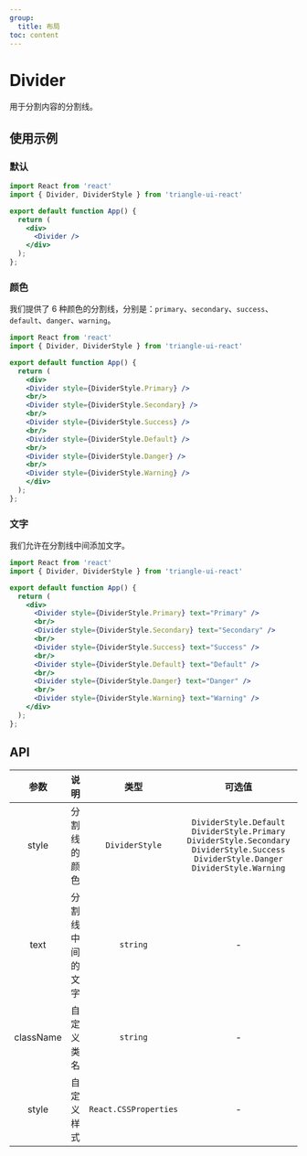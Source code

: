 ```yaml
---
group:
  title: 布局
toc: content
---
```


# Divider

用于分割内容的分割线。  

## 使用示例

### 默认

```jsx
import React from 'react'
import { Divider, DividerStyle } from 'triangle-ui-react'

export default function App() {
  return (
    <div>
      <Divider />
    </div>
  );
};
```

### 颜色

我们提供了 6 种颜色的分割线，分别是：`primary`、`secondary`、`success`、`default`、`danger`、`warning`。  

```jsx
import React from 'react'
import { Divider, DividerStyle } from 'triangle-ui-react'

export default function App() {
  return (
    <div>
    <Divider style={DividerStyle.Primary} />
    <br/>
    <Divider style={DividerStyle.Secondary} />
    <br/>
    <Divider style={DividerStyle.Success} />
    <br/>
    <Divider style={DividerStyle.Default} />
    <br/>
    <Divider style={DividerStyle.Danger} />
    <br/>
    <Divider style={DividerStyle.Warning} />
    </div>
  );
};
```

### 文字

我们允许在分割线中间添加文字。  

```jsx
import React from 'react'
import { Divider, DividerStyle } from 'triangle-ui-react'

export default function App() {
  return (
    <div>
      <Divider style={DividerStyle.Primary} text="Primary" />
      <br/>
      <Divider style={DividerStyle.Secondary} text="Secondary" />
      <br/>
      <Divider style={DividerStyle.Success} text="Success" />
      <br/>
      <Divider style={DividerStyle.Default} text="Default" />
      <br/>
      <Divider style={DividerStyle.Danger} text="Danger" />
      <br/>
      <Divider style={DividerStyle.Warning} text="Warning" />
    </div>
  );
};
```

## API

| 参数 | 说明 | 类型 | 可选值 | 默认值 |
| :---: | :---: | :---: | :---: | :---: |
| style | 分割线的颜色 | `DividerStyle` | `DividerStyle.Default` `DividerStyle.Primary` `DividerStyle.Secondary` `DividerStyle.Success` `DividerStyle.Danger` `DividerStyle.Warning` | `DividerStyle.Default` |
| text | 分割线中间的文字 | `string` | - | - |
| className | 自定义类名 | `string` | - | - |
| style | 自定义样式 | `React.CSSProperties` | - | - |
